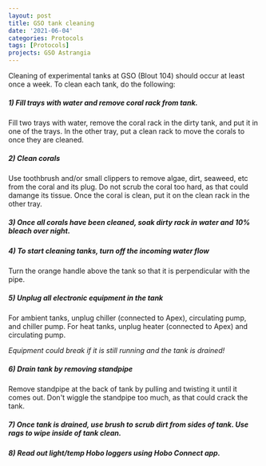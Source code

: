 ```yaml
---
layout: post
title: GSO tank cleaning 
date: '2021-06-04'
categories: Protocols
tags: [Protocols]
projects: GSO Astrangia 
---
```


Cleaning of experimental tanks at GSO (Blout 104) should occur at least once a week. To clean each tank, do the following:

##### 1) Fill trays with water and remove coral rack from tank. 

Fill two trays with water, remove the coral rack in the dirty tank, and put it in one of the trays. In the other tray, put a clean rack to move the corals to once they are cleaned. 

##### 2) Clean corals 

Use toothbrush and/or small clippers to remove algae, dirt, seaweed, etc from the coral and its plug. Do not scrub the coral too hard, as that could damange its tissue. Once the coral is clean, put it on the clean rack in the other tray.

##### 3) Once all corals have been cleaned, soak dirty rack in water and 10% bleach over night.

##### 4) To start cleaning tanks, turn off the incoming water flow 

Turn the orange handle above the tank so that it is perpendicular with the pipe. 

##### 5) Unplug all electronic equipment in the tank

For ambient tanks, unplug chiller (connected to Apex), circulating pump, and chiller pump. For heat tanks, unplug heater (connected to Apex) and circulating pump. 

*Equipment could break if it is still running and the tank is drained!*

##### 6) Drain tank by removing standpipe

Remove standpipe at the back of tank by pulling and twisting it until it comes out. Don't wiggle the standpipe too much, as that could crack the tank.

##### 7) Once tank is drained, use brush to scrub dirt from sides of tank. Use rags to wipe inside of tank clean. 

##### 8) Read out light/temp Hobo loggers using Hobo Connect app. 